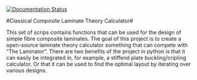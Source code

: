 [![Documentation Status](https://readthedocs.org/projects/Classical-Composite-Laminate-Theory-Calculator/badge/?version=latest)](https://Classical-Composite-Laminate-Theory-Calculator.readthedocs.io/en/latest/?badge=latest)

#Classical Composite Laminate Theory Calculator#

This set of scrips contains functions that can be used for the design of simple fibre composite laminates. The goal of this project is to create a open-source laminate theory calculator something that can compete with “The Laminator”. There are two benefits of the project in python is that it can easily be integrated in, for example, a stiffend plate buckling/cripling calculator. Or that it can be used to find the optimal layout by iterating over various designs.
